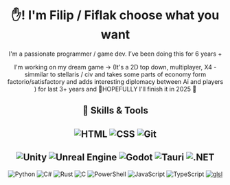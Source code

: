 <h1 align="center">✋! I'm Filip / Fiflak choose what you want </h1>
<p align="center">I'm a passionate programmer / game dev. I’ve been doing this for 6 years +
<p align="center">I'm working on my dream game -> 
 (It's a 2D top down, multiplayer, X4 - simmilar to stellaris / civ and takes some parts of economy form factorio/satisfactory and adds interesting diplomacy between Ai and players )
 for last 3+ years and 🙏HOPEFULLY I'll finish it in 2025 🙏
<div align="center">
 
## 🚀 Skills & Tools
![HTML](https://img.shields.io/badge/HTML-E34F26?style=flat&logo=html5&logoColor=FFFFFF)
![CSS](https://img.shields.io/badge/CSS-1572B6?style=flat&logo=css3&logoColor=FFFFFF)
![Git](https://img.shields.io/badge/Git-F05032?style=flat&logo=git&logoColor=FFFFFF)
---
![Unity](https://img.shields.io/badge/Unity-FFFFFF?style=flat&logo=unity&logoColor=000000)
![Unreal Engine](https://img.shields.io/badge/Unreal%20Engine-000000?style=flat&logo=unreal-engine&logoColor=FFFFFF)
![Godot](https://img.shields.io/badge/Godot-478CBF?style=flat&logo=godot-engine&logoColor=FFFFFF)
![Tauri](https://img.shields.io/badge/Tauri-000000?style=flat&logo=tauri&logoColor=F7DF1E)
![.NET](https://img.shields.io/badge/.NET-512BD4?style=flat&logo=.net&logoColor=FFFFFF)
---
![Python](https://img.shields.io/badge/Python-3776AB?style=flat&logo=python&logoColor=FFFFFF)
![C#](https://img.shields.io/badge/C%23-239120?style=flat&logo=csharp&logoColor=FFFFFF)
![Rust](https://img.shields.io/badge/Rust-000000?style=flat&logo=rust&logoColor=FFFFFF)
![C](https://img.shields.io/badge/-007ACC?style=flat&logo=C&logoColor=FFFFFF)
![PowerShell](https://img.shields.io/badge/PowerShell-5391FE?style=flat&logo=powershell&logoColor=FFFFFF)
![JavaScript](https://img.shields.io/badge/JavaScript-F7DF1E?style=flat&logo=javascript&logoColor=000000)
![TypeScript](https://img.shields.io/badge/TypeScript-007ACC?style=flat&logo=typescript&logoColor=FFFFFF)
[![glsl](https://img.shields.io/badge/glsl-%23a0e000.svg?style=for-the-badge&logo=opengl&logoColor=white)](https://www.opengl.org/)


